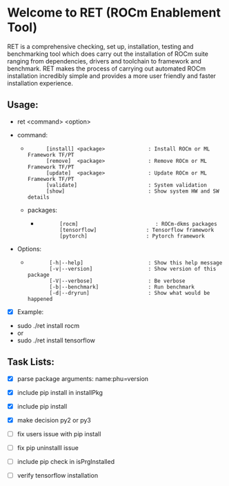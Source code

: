 # Welcome to RET (ROCm Enablement Tool)

RET is a comprehensive checking, set up, installation, testing and benchmarking tool which does carry out the installation of ROCm suite ranging from dependencies, drivers and toolchain to framework and benchmark. 
RET makes the process of carrying out automated ROCm installation incredibly simple and provides a more user friendly and faster installation experience. 

## Usage: 
* ret  \<command\> \<option\>

* command:
  *           [install] <package>              : Install ROCm or ML Framework TF/PT
              [remove]  <package>              : Remove ROCm or ML Framework TF/PT
              [update]  <package>              : Update ROCm or ML Framework TF/PT
              [validate]                       : System validation
              [show]                           : Show system HW and SW details

   * packages:
     *            [rocm]                         : ROCm-dkms packages
                  [tensorflow]                : Tensorflow framework
                  [pytorch]                   : Pytorch framework

* Options:
  *            [-h|--help]                     : Show this help message
               [-v|--version]                  : Show version of this package
               [-V|--verbose]                  : Be verbose
               [-b|--benchmark]                : Run benchmark
               [-d|--dryrun]                   : Show what would be happened

- [x] Example:
* sudo ./ret install rocm
* or 
* sudo ./ret install tensorflow



## Task Lists:
- [x] parse package arguments: name:phu=version 
- [x] include pip install in installPkg
- [x] include pip install 
- [x] make decision py2 or py3
- [ ] fix users issue with pip install
- [ ] fix pip uninstalll issue
- [ ] include pip check in isPrgInstalled 
- [ ] verify tensorflow installation

